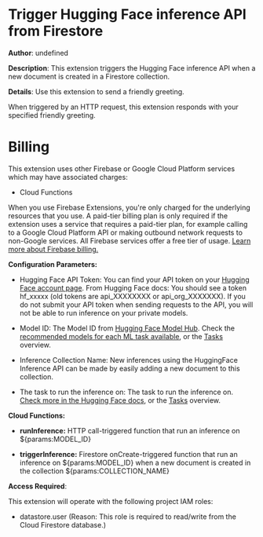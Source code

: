 # Trigger Hugging Face inference API from Firestore

**Author**: undefined

**Description**: This extension triggers the Hugging Face inference API when a new document is created in a Firestore collection.

**Details**: Use this extension to send a friendly greeting.

When triggered by an HTTP request, this extension responds with your specified friendly greeting.

<!-- We recommend keeping the following section to explain how billing for Firebase Extensions works -->

# Billing

This extension uses other Firebase or Google Cloud Platform services which may have associated charges:

<!-- List all products the extension interacts with -->

- Cloud Functions

When you use Firebase Extensions, you're only charged for the underlying resources that you use. A paid-tier billing plan is only required if the extension uses a service that requires a paid-tier plan, for example calling to a Google Cloud Platform API or making outbound network requests to non-Google services. All Firebase services offer a free tier of usage. [Learn more about Firebase billing.](https://firebase.google.com/pricing)

**Configuration Parameters:**

- Hugging Face API Token: You can find your API token on your [Hugging Face account page](https://huggingface.co/settings/token).
  From Hugging Face docs:
  You should see a token hf_xxxxx (old tokens are api_XXXXXXXX or api_org_XXXXXXX).
  If you do not submit your API token when sending requests to the API, you will not be able to run inference on your private models.

- Model ID: The Model ID from [Hugging Face Model Hub](https://huggingface.co/models).
  Check the [recommended models for each ML task available](https://api-inference.huggingface.co/docs/python/html/detailed_parameters.html#detailed-parameters), or the [Tasks](https://huggingface.co/tasks) overview.

- Inference Collection Name: New inferences using the HuggingFace Inference API can be made by easily adding a new document to this collection.

- The task to run the inference on: The task to run the inference on. [Check more in the Hugging Face docs](https://huggingface.co/docs/api-inference/detailed_parameters), or the [Tasks](https://huggingface.co/tasks) overview.

**Cloud Functions:**

- **runInference:** HTTP call-triggered function that run an inference on ${params:MODEL_ID}

- **triggerInference:** Firestore onCreate-triggered function that run an inference on ${params:MODEL_ID} when a new document is created in the collection ${params:COLLECTION_NAME}

**Access Required**:

This extension will operate with the following project IAM roles:

- datastore.user (Reason: This role is required to read/write from the Cloud Firestore database.)
